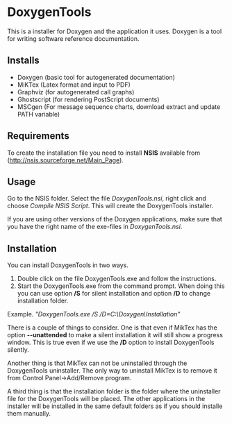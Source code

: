 DoxygenTools
============
This is a installer for Doxygen and the application it uses. Doxygen is a tool for writing software reference documentation.

Installs
--------

* Doxygen (basic tool for autogenerated documentation) 
* MiKTex (Latex format and input to PDF) 
* Graphviz (for autogenerated call graphs) 
* Ghostscript (for rendering PostScript documents)
* MSCgen (For message sequence charts, download extract and update PATH variable)

Requirements
------------

To create the installation file you need to install __NSIS__ available from (http://nsis.sourceforge.net/Main_Page).

Usage
-----

Go to the NSIS folder. Select the file _DoxygenTools.nsi_, right click and choose _Compile NSIS Script_. This will create the DoxygenTools installer. 

If you are using other versions of the Doxygen applications, make sure that you have the right name of the exe-files in 
_DoxygenTools.nsi_.

Installation
------------

You can install DoxygenTools in two ways.

1. Double click on the file DoxygenTools.exe and follow the instructions.
2. Start the DoxygenTools.exe from the command prompt. When doing this you can use option __/S__ for silent installation and 
   option __/D__ to change installation folder.

Example. _"DoxygenTools.exe /S /D=C:\Doxygen\Installation"_

There is a couple of things to consider. One is that even if MikTex has the option __--unattended__ to make a silent installation
it will still show a progress window. This is true even if we use the __/D__ option to install DoxygenTools silently.

Another thing is that MikTex can not be uninstalled through the DoxygenTools uninstaller. The only way to uninstall MikTex
is to remove it from Control Panel->Add/Remove program.

A third thing is that the installation folder is the folder where the uninstaller file for the DoxygenTools will be placed. The other applications in the
installer will be installed in the same default folders as if you should installe them manually.

